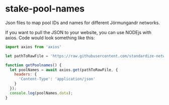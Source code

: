 # stake-pool-names
Json files to map pool IDs and names for different Jörmungandr networks.

If you want to pull the JSON to your website, you can use NODEjs with axios. Code would look something like this:

```js
import axios from 'axios'

let pathToRawFile = 'https://raw.githubusercontent.com/standardize-network/stake-pool-names/master/stake-pools-official-nightly.json';

function getPoolnames() {
  let poolNames = await axios.get(pathToRawFile, {
    headers: {
      'Content-Type': 'application/json'
    }
  });
  console.log(poolNames.data);
}
```
